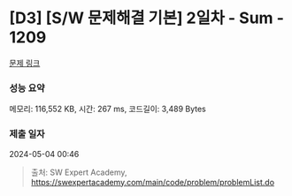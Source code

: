 # [D3] [S/W 문제해결 기본] 2일차 - Sum - 1209 

[문제 링크](https://swexpertacademy.com/main/code/problem/problemDetail.do?contestProbId=AV13_BWKACUCFAYh) 

### 성능 요약

메모리: 116,552 KB, 시간: 267 ms, 코드길이: 3,489 Bytes

### 제출 일자

2024-05-04 00:46



> 출처: SW Expert Academy, https://swexpertacademy.com/main/code/problem/problemList.do